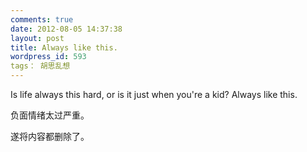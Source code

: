 ```yaml
---
comments: true
date: 2012-08-05 14:37:38
layout: post
title: Always like this.
wordpress_id: 593
tags： 胡思乱想
---
```


Is life always this hard, or is it just when you're a kid? Always like this.






负面情绪太过严重。

遂将内容都删除了。
